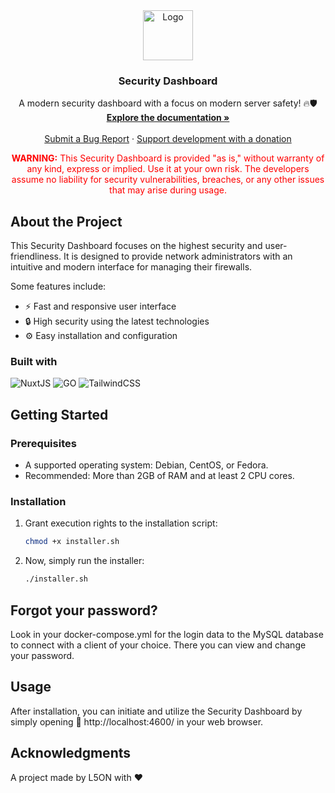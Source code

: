 <div align="center">
  <a href="https://github.com/l50n/Firewall-Dashboard">
    <img src="https://i.ibb.co/LYqpTW4/secutiry-dashboard-high-resolution-logo-transparent.png" alt="Logo" height="80">
  </a>
  <h3 align="center">Security Dashboard</h3>
  <p align="center">
    A modern security dashboard with a focus on modern server safety! 🔥🛡️
    <br />
    <a href="#"><strong>Explore the documentation »</strong></a>
    <br />
    <br />
    <a href="https://github.com/l50n/Security-Dashboard/issues">Submit a Bug Report</a>
    ·
    <a href="https://paypal.me/L5ONdev">Support development with a donation</a>
  </p>
</div>

<div style="color: red; text-align: center; margin-bottom: 20px;">
  <strong>WARNING:</strong> This Security Dashboard is provided "as is," without warranty of any kind, express or implied. Use it at your own risk. The developers assume no liability for security vulnerabilities, breaches, or any other issues that may arise during usage.
</div>

## About the Project

This Security Dashboard focuses on the highest security and user-friendliness. It is designed to provide network administrators with an intuitive and modern interface for managing their firewalls.

Some features include:
* ⚡️ Fast and responsive user interface
* 🔒 High security using the latest technologies
* ⚙️ Easy installation and configuration

### Built with

![NuxtJS](https://img.shields.io/badge/NuxtJS-1B1F23?style=for-the-badge&logo=nuxt.js&logoColor=58A6FF)
![GO](https://img.shields.io/badge/Go-1B1F23?style=for-the-badge&logo=go&logoColor=58A6FF)
![TailwindCSS](https://img.shields.io/badge/TailwindCSS-1B1F23?style=for-the-badge&logo=tailwind-css&logoColor=58A6FF)

## Getting Started

### Prerequisites

* A supported operating system: Debian, CentOS, or Fedora.
* Recommended: More than 2GB of RAM and at least 2 CPU cores.

### Installation

1. Grant execution rights to the installation script:
   ```sh
   chmod +x installer.sh
   ```
2. Now, simply run the installer:
   ```sh
   ./installer.sh
   ```

## Forgot your password?
Look in your docker-compose.yml for the login data to the MySQL database to connect with a client of your choice. There you can view and change your password.

## Usage

After installation, you can initiate and utilize the Security Dashboard by simply opening 🔗 http://localhost:4600/ in your web browser.

## Acknowledgments

A project made by L5ON with ❤️
